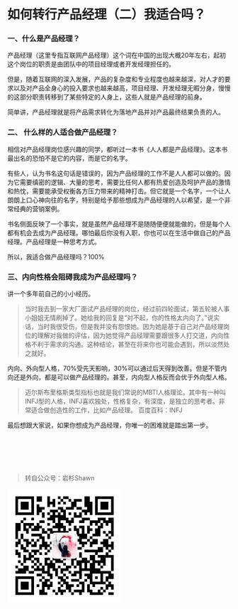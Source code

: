 # 如何转行产品经理（二）我适合吗？

### 一、什么是产品经理？

产品经理（这里专指互联网产品经理）这个词在中国的出现大概20年左右，起初这个岗位的职责是由团队中的项目经理或者开发经理担任的。  

但是，随着互联网的深入发展，产品的复杂度和专业程度也越来越深，对人才的要求以及对产品全身心的投入要求也越来越高，项目经理、开发经理无暇分身，慢慢的这部分职责转移到了某些特定的人身上，这些人就是产品经理的前身。

简单讲，产品经理就是将产品需求转化为落地产品并对产品最终结果负责的人。    
  
  

### 二、 什么样的人适合做产品经理？

相信对产品经理岗位感兴趣的同学，都听过一本书《人人都是产品经理》。这本书最出名的恐怕不是它的内容，而是它的名字。  

有些人，认为书名这句话是错误的，因为产品经理的工作不是人人都可以做的。因为它需要缜密的逻辑、大量的思考，需要比任何人都有热爱创造及呵护产品的激情和热忱，需要能承受权衡各方压力带来的精神打击。但它就是一个名字，一个让人朗朗上口心神向往的名字，特别是给予那些想成为产品经理的人以希望，是一个非常经典的营销案例。

书名侧面反映了一个事实，就是虽然产品经理不是随随便便就能做的，但是每个人都有机会去成为产品经理。哪怕最后你没有入职，你也可以在生活中做自己的产品经理。产品经理是一种思考方式。

所以，我适合做产品经理吗？100%  
  
  

### 三、内向性格会阻碍我成为产品经理吗？

讲一个多年前自己的小小经历。

> 当时我去到一家大厂面试产品经理的岗位，经过前四轮面试，第五轮被人事小姐姐无情刷掉了。她给我的回复是“对不起，你的性格太内向了。”说实话，当时我很受伤，但是我并没有怨恨她。因为她是基于自己对产品经理岗位的理解对我做的评估，因为她觉得产品经理需要跟很多人打交道，内向性格不利于需求的沟通。这种结论，甚至在将来你也可能会遇到，所以淡然处之就好。

内向、外向型人格，70%受先天影响，30%可以通过后天得到改善。但是不管内向还是外向，都是可以做产品经理的。甚至，内向型人格反而会优于外向型人格。

> 迈尔斯布里格斯类型指标也就是我们常说的MBTI人格理论。其中有一种叫INFJ型的人格，INFJ喜欢独处，性格复杂，有深度，是独立的思考者。非常适合做创造性的工作，比如产品经理。
> 百度百科：INFJ
  
最后想跟大家说，如果你想成为产品经理，你唯一的困难就是踏出第一步。
<br/>
<br/>
<br/>
<br/>
<br/>
<br/>
> 转自公众号：岩杉Shawn

![qr](https://raw.githubusercontent.com/YSshawn/PM-10days/master/pic/2980541-065cc3b5b0ab390b.jpg)

